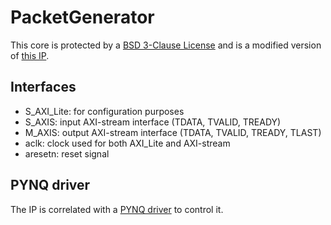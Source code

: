 # PacketGenerator

This core is protected by a [BSD 3-Clause License](LICENSE) and is a modified
version of
[this IP](https://github.com/strath-sdr/pynq_nco/tree/main/boards/ip/iprepo/axis_packet_controller).

## Interfaces

- S_AXI_Lite: for configuration purposes
- S_AXIS: input AXI-stream interface (TDATA, TVALID, TREADY)
- M_AXIS: output AXI-stream interface (TDATA, TVALID, TREADY, TLAST)
- aclk: clock used for both AXI_Lite and AXI-stream
- aresetn: reset signal

## PYNQ driver

The IP is correlated with a [PYNQ driver](pynq_driver.py) to control it.
